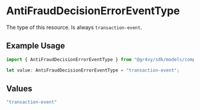 # AntiFraudDecisionErrorEventType

The type of this resource. Is always `transaction-event`.

## Example Usage

```typescript
import { AntiFraudDecisionErrorEventType } from "@gr4vy/sdk/models/components";

let value: AntiFraudDecisionErrorEventType = "transaction-event";
```

## Values

```typescript
"transaction-event"
```
